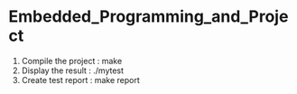 # Embedded_Programming_and_Project
1. Compile the project : make
2. Display the result : ./mytest
3. Create test report : make report

